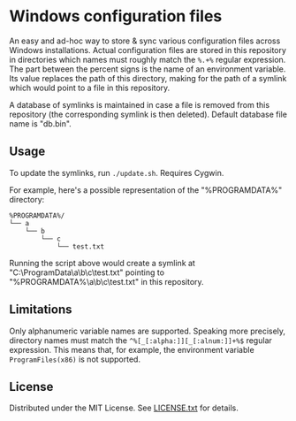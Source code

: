 Windows configuration files
=========================== 

An easy and ad-hoc way to store & sync various configuration files across
Windows installations.
Actual configuration files are stored in this repository in directories which
names must roughly match the `%.+%` regular expression.
The part between the percent signs is the name of an environment variable.
Its value replaces the path of this directory, making for the path of a symlink
which would point to a file in this repository.

A database of symlinks is maintained in case a file is removed from this
repository (the corresponding symlink is then deleted).
Default database file name is "db.bin".

Usage
-----

To update the symlinks, run `./update.sh`.
Requires Cygwin.

For example, here's a possible representation of the "%PROGRAMDATA%" directory:

    %PROGRAMDATA%/
    └── a
        └── b
            └── c
                └── test.txt

Running the script above would create a symlink at
"C:\ProgramData\a\b\c\test.txt" pointing to "%PROGRAMDATA%\a\b\c\test.txt" in
this repository.

Limitations
-----------

Only alphanumeric variable names are supported.
Speaking more precisely, directory names must match the
`^%[_[:alpha:]][_[:alnum:]]+%$` regular expression.
This means that, for example, the environment variable `ProgramFiles(x86)` is
not supported.

License
-------

Distributed under the MIT License.
See [LICENSE.txt] for details.

[LICENSE.txt]: LICENSE.txt
